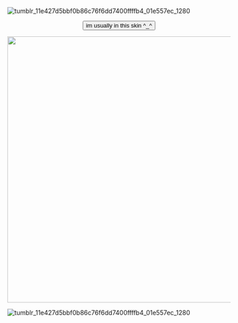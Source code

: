 ![tumblr_11e427d5bbf0b86c76f6dd7400ffffb4_01e557ec_1280](https://github.com/cheriigutzz/cheriigutzz/assets/157747030/c40ba01e-aaff-4481-b035-d4c2c74ca03d)

<p align="center">
<button class="button-save large">im usually in this skin ^_^</button>


<p align="center">
<img width="600" height="600" src="https://github.com/cheriigutzz/cheriigutzz/assets/157747030/ff69bef2-9d60-4f13-afad-255fdf6407c5">
</p>

![tumblr_11e427d5bbf0b86c76f6dd7400ffffb4_01e557ec_1280](https://github.com/cheriigutzz/cheriigutzz/assets/157747030/c40ba01e-aaff-4481-b035-d4c2c74ca03d)
